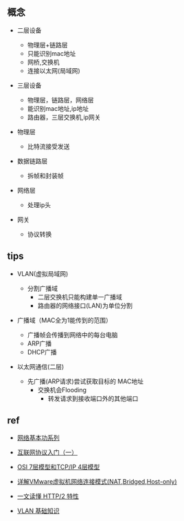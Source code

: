 
## 概念

+ 二层设备
    - 物理层+链路层
    - 只能识别mac地址
    - 网桥,交换机
    - 连接以太网(局域网)

+ 三层设备
    - 物理层，链路层，网络层
    - 能识别mac地址,ip地址
    - 路由器，三层交换机,ip网关

+ 物理层
    - 比特流接受发送

+ 数据链路层
    - 拆帧和封装帧

+ 网络层
    - 处理ip头

+ 网关
    - 协议转换


## tips

+ VLAN(虚拟局域网)
    + 分割广播域
        + 二层交换机只能构建单一广播域
        + 路由器的网络接口(LAN)为单位分割

+ 广播域（MAC全为1能传到的范围）
    + 广播帧会传播到网络中的每台电脑
    + ARP广播
    + DHCP广播

+ 以太网通信(二层)
    + 先广播(ARP请求)尝试获取目标的 MAC地址
        + 交换机会Flooding
            + 转发请求到接收端口外的其他端口


## ref
+ [网络基本功系列](https://wizardforcel.gitbooks.io/network-basic/index.html)
+ [互联网协议入门（一）](https://www.ruanyifeng.com/blog/2012/05/internet_protocol_suite_part_i.html)


+ [OSI 7层模型和TCP/IP 4层模型](https://zhuanlan.zhihu.com/p/32059190)



+ [详解VMware虚拟机网络连接模式(NAT,Bridged,Host-only)](https://www.jb51.net/article/106498.htm)

+ [一文读懂 HTTP/2 特性](https://zhuanlan.zhihu.com/p/26559480)

+ [VLAN 基础知识](https://zhuanlan.zhihu.com/p/35616289)